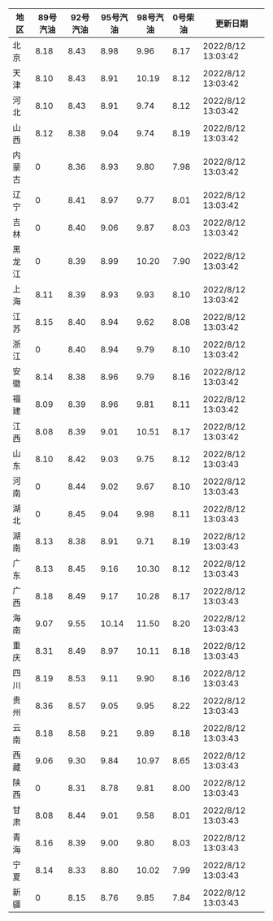 | 地区 | 89号汽油 | 92号汽油 | 95号汽油 | 98号汽油 | 0号柴油 | 更新日期 |
| --- | --- | --- | --- | --- | --- | --- |
| 北京 | 8.18 | 8.43 | 8.98 | 9.96 | 8.17 | 2022/8/12 13:03:42 |
| 天津 | 8.10 | 8.43 | 8.91 | 10.19 | 8.12 | 2022/8/12 13:03:42 |
| 河北 | 8.10 | 8.43 | 8.91 | 9.74 | 8.12 | 2022/8/12 13:03:42 |
| 山西 | 8.12 | 8.38 | 9.04 | 9.74 | 8.19 | 2022/8/12 13:03:42 |
| 内蒙古 | 0 | 8.36 | 8.93 | 9.80 | 7.98 | 2022/8/12 13:03:42 |
| 辽宁 | 0 | 8.41 | 8.97 | 9.77 | 8.01 | 2022/8/12 13:03:42 |
| 吉林 | 0 | 8.40 | 9.06 | 9.87 | 8.03 | 2022/8/12 13:03:42 |
| 黑龙江 | 0 | 8.39 | 8.99 | 10.20 | 7.90 | 2022/8/12 13:03:42 |
| 上海 | 8.11 | 8.39 | 8.93 | 9.93 | 8.10 | 2022/8/12 13:03:42 |
| 江苏 | 8.15 | 8.40 | 8.94 | 9.62 | 8.08 | 2022/8/12 13:03:42 |
| 浙江 | 0 | 8.40 | 8.94 | 9.79 | 8.10 | 2022/8/12 13:03:42 |
| 安徽 | 8.14 | 8.38 | 8.96 | 9.79 | 8.16 | 2022/8/12 13:03:42 |
| 福建 | 8.09 | 8.39 | 8.96 | 9.81 | 8.11 | 2022/8/12 13:03:42 |
| 江西 | 8.08 | 8.39 | 9.01 | 10.51 | 8.17 | 2022/8/12 13:03:42 |
| 山东 | 8.10 | 8.42 | 9.03 | 9.75 | 8.12 | 2022/8/12 13:03:43 |
| 河南 | 0 | 8.44 | 9.02 | 9.67 | 8.10 | 2022/8/12 13:03:43 |
| 湖北 | 0 | 8.45 | 9.04 | 9.98 | 8.11 | 2022/8/12 13:03:43 |
| 湖南 | 8.13 | 8.38 | 8.91 | 9.71 | 8.19 | 2022/8/12 13:03:43 |
| 广东 | 8.13 | 8.45 | 9.16 | 10.30 | 8.12 | 2022/8/12 13:03:43 |
| 广西 | 8.18 | 8.49 | 9.17 | 10.28 | 8.17 | 2022/8/12 13:03:43 |
| 海南 | 9.07 | 9.55 | 10.14 | 11.50 | 8.20 | 2022/8/12 13:03:43 |
| 重庆 | 8.31 | 8.49 | 8.97 | 10.11 | 8.18 | 2022/8/12 13:03:43 |
| 四川 | 8.19 | 8.53 | 9.11 | 9.90 | 8.16 | 2022/8/12 13:03:43 |
| 贵州 | 8.36 | 8.57 | 9.05 | 9.95 | 8.22 | 2022/8/12 13:03:43 |
| 云南 | 8.18 | 8.58 | 9.21 | 9.89 | 8.18 | 2022/8/12 13:03:43 |
| 西藏 | 9.06 | 9.30 | 9.84 | 10.97 | 8.65 | 2022/8/12 13:03:43 |
| 陕西 | 0 | 8.31 | 8.78 | 9.81 | 8.00 | 2022/8/12 13:03:43 |
| 甘肃 | 8.08 | 8.44 | 9.01 | 9.58 | 8.01 | 2022/8/12 13:03:43 |
| 青海 | 8.16 | 8.39 | 9.00 | 9.80 | 8.03 | 2022/8/12 13:03:43 |
| 宁夏 | 8.14 | 8.33 | 8.80 | 10.02 | 7.99 | 2022/8/12 13:03:43 |
| 新疆 | 0 | 8.15 | 8.76 | 9.85 | 7.84 | 2022/8/12 13:03:43 |
